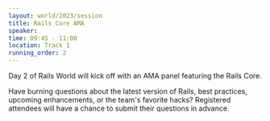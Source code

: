 ```yaml
---
layout: world/2023/session
title: Rails Core AMA
speaker:
time: 09:45 - 11:00
location: Track 1
running_order: 2
---
```


Day 2 of Rails World will kick off with an AMA panel featuring the Rails Core.

Have burning questions about the latest version of Rails, best practices, upcoming enhancements, or the team's favorite hacks? Registered attendees will have a chance to submit their questions in advance.
